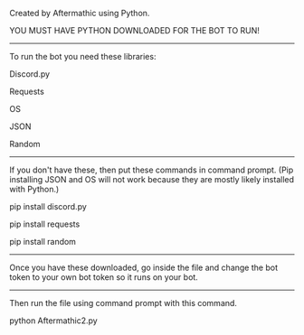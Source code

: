 Created by Aftermathic using Python.

YOU MUST HAVE PYTHON DOWNLOADED FOR THE BOT TO RUN!
______________________________________________________________________________________________________________________

To run the bot you need these libraries:

Discord.py 

Requests

OS

JSON

Random
______________________________________________________________________________________________________________________

If you don't have these, then put these commands in command prompt. (Pip installing JSON and OS will not work because they are mostly likely installed with Python.)

pip install discord.py

pip install requests

pip install random
______________________________________________________________________________________________________________________
Once you have these downloaded, go inside the file and change the bot token to your own bot token so it runs on your bot.

______________________________________________________________________________________________________________________

Then run the file using command prompt with this command.

python Aftermathic2.py
